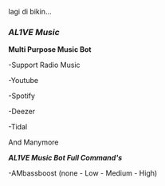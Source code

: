 lagi di bikin...
### ***AL1VE Music***

**Multi Purpose Music Bot**

-Support Radio Music

-Youtube

-Spotify

-Deezer

-Tidal 

And Manymore

***AL1VE Music Bot Full Command's***

-AMbassboost (none - Low - Medium - High)
